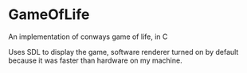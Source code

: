 # GameOfLife
An implementation of conways game of life, in C

Uses SDL to display the game, software renderer turned on by default because it was faster than hardware on my machine.
